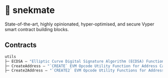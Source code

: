 # 🐍 snekmate

State-of-the-art, highly opinionated, hyper-optimised, and secure Vyper smart contract building blocks.

## Contracts

```ml
utils
├─ ECDSA — "Elliptic Curve Digital Signature Algorithm (ECDSA) Functions"
├─ CreateAddress — "`CREATE` EVM Opcode Utility Function for Address Calculation"
├─ Create2Address — "`CREATE2` EVM Opcode Utility Functions for Address Calculations"
```

